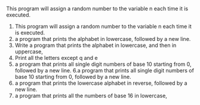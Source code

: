 This program will assign a random number to the variable n each time it is executed.
1. This program will assign a random number to the variable n each time it is executed.
2. a program that prints the alphabet in lowercase, followed by a new line.
3. Write a program that prints the alphabet in lowercase, and then in uppercase,
4. Print all the letters except q and e
5. a program that prints all single digit numbers of base 10 starting from 0, followed by a new line.
6.a program that prints all single digit numbers of base 10 starting from 0, followed by a new line.
7. a program that prints the lowercase alphabet in reverse, followed by a new line.
8. a program that prints all the numbers of base 16 in lowercase, 
